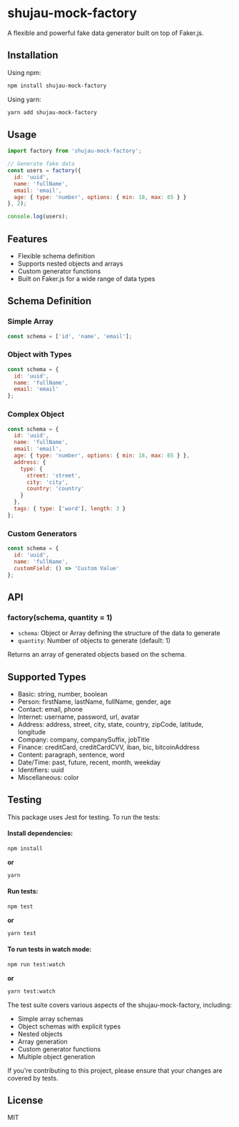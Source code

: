 # shujau-mock-factory

A flexible and powerful fake data generator built on top of Faker.js.

## Installation

Using npm:
```bash
npm install shujau-mock-factory
```

Using yarn:
```bash
yarn add shujau-mock-factory
```

## Usage

```javascript
import factory from 'shujau-mock-factory';

// Generate fake data
const users = factory({
  id: 'uuid',
  name: 'fullName',
  email: 'email',
  age: { type: 'number', options: { min: 18, max: 65 } }
}, 2);

console.log(users);
```

## Features

- Flexible schema definition
- Supports nested objects and arrays
- Custom generator functions
- Built on Faker.js for a wide range of data types

## Schema Definition

### Simple Array
```javascript
const schema = ['id', 'name', 'email'];
```

### Object with Types
```javascript
const schema = {
  id: 'uuid',
  name: 'fullName',
  email: 'email'
};
```

### Complex Object
```javascript
const schema = {
  id: 'uuid',
  name: 'fullName',
  email: 'email',
  age: { type: 'number', options: { min: 18, max: 65 } },
  address: {
    type: {
      street: 'street',
      city: 'city',
      country: 'country'
    }
  },
  tags: { type: ['word'], length: 3 }
};
```

### Custom Generators
```javascript
const schema = {
  id: 'uuid',
  name: 'fullName',
  customField: () => 'Custom Value'
};
```

## API

### factory(schema, quantity = 1)

- `schema`: Object or Array defining the structure of the data to generate
- `quantity`: Number of objects to generate (default: 1)

Returns an array of generated objects based on the schema.

## Supported Types

- Basic: string, number, boolean
- Person: firstName, lastName, fullName, gender, age
- Contact: email, phone
- Internet: username, password, url, avatar
- Address: address, street, city, state, country, zipCode, latitude, longitude
- Company: company, companySuffix, jobTitle
- Finance: creditCard, creditCardCVV, iban, bic, bitcoinAddress
- Content: paragraph, sentence, word
- Date/Time: past, future, recent, month, weekday
- Identifiers: uuid
- Miscellaneous: color

## Testing

This package uses Jest for testing. To run the tests:

#### Install dependencies:

```bash
npm install
```
**or**
```bash
yarn
```

#### Run tests:

```bash
npm test
```
**or**
```bash
yarn test
```

#### To run tests in watch mode:

```bash
npm run test:watch
```
**or**
```bash
yarn test:watch
```

The test suite covers various aspects of the shujau-mock-factory, including:
- Simple array schemas
- Object schemas with explicit types
- Nested objects
- Array generation
- Custom generator functions
- Multiple object generation

If you're contributing to this project, please ensure that your changes are covered by tests.

## License

MIT
